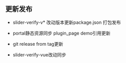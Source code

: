## 更新发布

- slider-verify-v* 改动版本更新package.json 打包发布

- portal静态资源同步 plugin_page demo引用更新

- git release from tag更新

- slider-verify-vue改动同步
